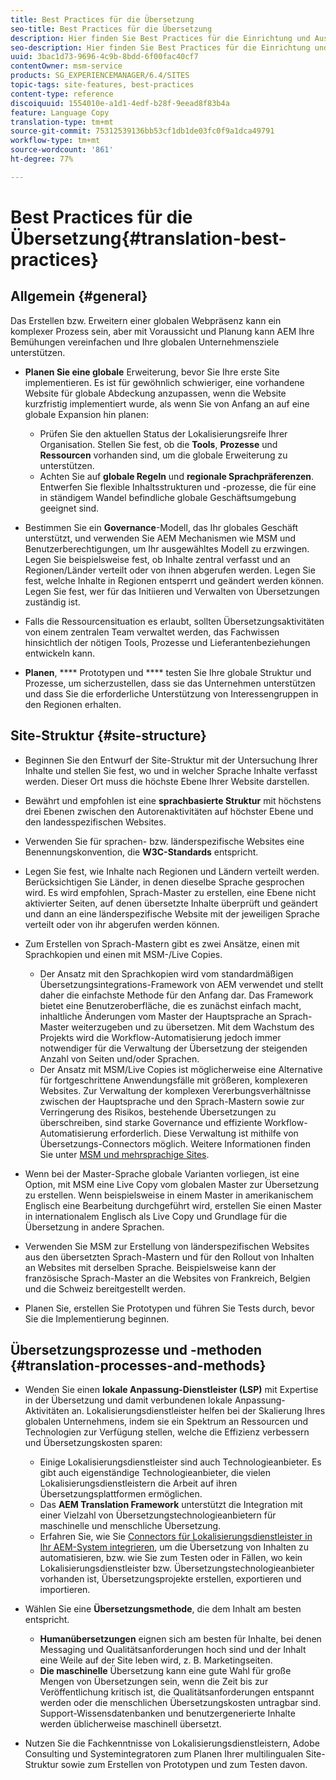 ```yaml
---
title: Best Practices für die Übersetzung
seo-title: Best Practices für die Übersetzung
description: Hier finden Sie Best Practices für die Einrichtung und Ausführung von Übersetzungsprojekten – zusammengestellt von Technik- und Beratungsteams von Adobe.
seo-description: Hier finden Sie Best Practices für die Einrichtung und Ausführung von Übersetzungsprojekten – zusammengestellt von Technik- und Beratungsteams von Adobe.
uuid: 3bac1d73-9696-4c9b-8bdd-6f00fac40cf7
contentOwner: msm-service
products: SG_EXPERIENCEMANAGER/6.4/SITES
topic-tags: site-features, best-practices
content-type: reference
discoiquuid: 1554010e-a1d1-4edf-b28f-9eead8f83b4a
feature: Language Copy
translation-type: tm+mt
source-git-commit: 75312539136bb53cf1db1de03fc0f9a1dca49791
workflow-type: tm+mt
source-wordcount: '861'
ht-degree: 77%

---
```



# Best Practices für die Übersetzung{#translation-best-practices}

## Allgemein {#general}

Das Erstellen bzw. Erweitern einer globalen Webpräsenz kann ein komplexer Prozess sein, aber mit Voraussicht und Planung kann AEM Ihre Bemühungen vereinfachen und Ihre globalen Unternehmensziele unterstützen.

* **Planen Sie eine globale** Erweiterung, bevor Sie Ihre erste Site implementieren. Es ist für gewöhnlich schwieriger, eine vorhandene Website für globale Abdeckung anzupassen, wenn die Website kurzfristig implementiert wurde, als wenn Sie von Anfang an auf eine globale Expansion hin planen:

   * Prüfen Sie den aktuellen Status der Lokalisierungsreife Ihrer Organisation. Stellen Sie fest, ob die **Tools**, **Prozesse** und **Ressourcen** vorhanden sind, um die globale Erweiterung zu unterstützen.
   * Achten Sie auf **globale Regeln** und **regionale Sprachpräferenzen**. Entwerfen Sie flexible Inhaltsstrukturen und -prozesse, die für eine in ständigem Wandel befindliche globale Geschäftsumgebung geeignet sind.

* Bestimmen Sie ein **Governance**-Modell, das Ihr globales Geschäft unterstützt, und verwenden Sie AEM Mechanismen wie MSM und Benutzerberechtigungen, um Ihr ausgewähltes Modell zu erzwingen. Legen Sie beispielsweise fest, ob Inhalte zentral verfasst und an Regionen/Länder verteilt oder von ihnen abgerufen werden. Legen Sie fest, welche Inhalte in Regionen entsperrt und geändert werden können. Legen Sie fest, wer für das Initiieren und Verwalten von Übersetzungen zuständig ist.
* Falls die Ressourcensituation es erlaubt, sollten Übersetzungsaktivitäten von einem zentralen Team verwaltet werden, das Fachwissen hinsichtlich der nötigen Tools, Prozesse und Lieferantenbeziehungen entwickeln kann.
* **Planen**,  **** Prototypen und  **** testen Sie Ihre globale Struktur und Prozesse, um sicherzustellen, dass sie das Unternehmen unterstützen und dass Sie die erforderliche Unterstützung von Interessengruppen in den Regionen erhalten.

## Site-Struktur  {#site-structure}

* Beginnen Sie den Entwurf der Site-Struktur mit der Untersuchung Ihrer Inhalte und stellen Sie fest, wo und in welcher Sprache Inhalte verfasst werden. Dieser Ort muss die höchste Ebene Ihrer Website darstellen.
* Bewährt und empfohlen ist eine **sprachbasierte Struktur** mit höchstens drei Ebenen zwischen den Autorenaktivitäten auf höchster Ebene und den landesspezifischen Websites.
* Verwenden Sie für sprachen- bzw. länderspezifische Websites eine Benennungskonvention, die **W3C-Standards** entspricht.
* Legen Sie fest, wie Inhalte nach Regionen und Ländern verteilt werden. Berücksichtigen Sie Länder, in denen dieselbe Sprache gesprochen wird. Es wird empfohlen, Sprach-Master zu erstellen, eine Ebene nicht aktivierter Seiten, auf denen übersetzte Inhalte überprüft und geändert und dann an eine länderspezifische Website mit der jeweiligen Sprache verteilt oder von ihr abgerufen werden können.
* Zum Erstellen von Sprach-Mastern gibt es zwei Ansätze, einen mit Sprachkopien und einen mit MSM-/Live Copies.

   * Der Ansatz mit den Sprachkopien wird vom standardmäßigen Übersetzungsintegrations-Framework von AEM verwendet und stellt daher die einfachste Methode für den Anfang dar. Das Framework bietet eine Benutzeroberfläche, die es zunächst einfach macht, inhaltliche Änderungen vom Master der Hauptsprache an Sprach-Master weiterzugeben und zu übersetzen. Mit dem Wachstum des Projekts wird die Workflow-Automatisierung jedoch immer notwendiger für die Verwaltung der Übersetzung der steigenden Anzahl von Seiten und/oder Sprachen.
   * Der Ansatz mit MSM/Live Copies ist möglicherweise eine Alternative für fortgeschrittene Anwendungsfälle mit größeren, komplexeren Websites. Zur Verwaltung der komplexen Vererbungsverhältnisse zwischen der Hauptsprache und den Sprach-Mastern sowie zur Verringerung des Risikos, bestehende Übersetzungen zu überschreiben, sind starke Governance und effiziente Workflow-Automatisierung erforderlich. Diese Verwaltung ist mithilfe von Übersetzungs-Connectors möglich. Weitere Informationen finden Sie unter [MSM und mehrsprachige Sites](/help/sites-administering/msm-best-practices.md#msm-and-multilingual-websites).

* Wenn bei der Master-Sprache globale Varianten vorliegen, ist eine Option, mit MSM eine Live Copy vom globalen Master zur Übersetzung zu erstellen. Wenn beispielsweise in einem Master in amerikanischem Englisch eine Bearbeitung durchgeführt wird, erstellen Sie einen Master in internationalem Englisch als Live Copy und Grundlage für die Übersetzung in andere Sprachen.
* Verwenden Sie MSM zur Erstellung von länderspezifischen Websites aus den übersetzten Sprach-Mastern und für den Rollout von Inhalten an Websites mit derselben Sprache. Beispielsweise kann der französische Sprach-Master an die Websites von Frankreich, Belgien und die Schweiz bereitgestellt werden.
* Planen Sie, erstellen Sie Prototypen und führen Sie Tests durch, bevor Sie die Implementierung beginnen.

## Übersetzungsprozesse und -methoden  {#translation-processes-and-methods}

* Wenden Sie einen **lokale Anpassung-Dienstleister (LSP)** mit Expertise in der Übersetzung und damit verbundenen lokale Anpassung-Aktivitäten an. Lokalisierungsdienstleister helfen bei der Skalierung Ihres globalen Unternehmens, indem sie ein Spektrum an Ressourcen und Technologien zur Verfügung stellen, welche die Effizienz verbessern und Übersetzungskosten sparen:

   * Einige Lokalisierungsdienstleister sind auch Technologieanbieter. Es gibt auch eigenständige Technologieanbieter, die vielen Lokalisierungsdienstleistern die Arbeit auf ihren Übersetzungsplattformen ermöglichen.
   * Das **AEM Translation Framework** unterstützt die Integration mit einer Vielzahl von Übersetzungstechnologieanbietern für maschinelle und menschliche Übersetzung.
   * Erfahren Sie, wie Sie [Connectors für Lokalisierungsdienstleister in Ihr AEM-System integrieren](/help/sites-administering/translation.md), um die Übersetzung von Inhalten zu automatisieren, bzw. wie Sie zum Testen oder in Fällen, wo kein Lokalisierungsdienstleister bzw. Übersetzungstechnologieanbieter vorhanden ist, Übersetzungsprojekte erstellen, exportieren und importieren.

* Wählen Sie eine **Übersetzungsmethode**, die dem Inhalt am besten entspricht.

   * **Humanübersetzungen** eignen sich am besten für Inhalte, bei denen Messaging und Qualitätsanforderungen hoch sind und der Inhalt eine Weile auf der Site leben wird, z. B. Marketingseiten.
   * **Die maschinelle** Übersetzung kann eine gute Wahl für große Mengen von Übersetzungen sein, wenn die Zeit bis zur Veröffentlichung kritisch ist, die Qualitätsanforderungen entspannt werden oder die menschlichen Übersetzungskosten untragbar sind. Support-Wissensdatenbanken und benutzergenerierte Inhalte werden üblicherweise maschinell übersetzt.

* Nutzen Sie die Fachkenntnisse von Lokalisierungsdienstleistern, Adobe Consulting und Systemintegratoren zum Planen Ihrer multilingualen Site-Struktur sowie zum Erstellen von Prototypen und zum Testen davon.

